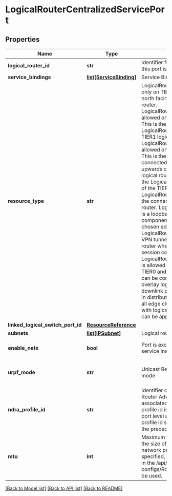 # LogicalRouterCentralizedServicePort

## Properties
Name | Type | Description | Notes
------------ | ------------- | ------------- | -------------
**logical_router_id** | **str** | Identifier for logical router on which this port is created | 
**service_bindings** | [**list[ServiceBinding]**](ServiceBinding.md) | Service Bindings | [optional] 
**resource_type** | **str** | LogicalRouterUpLinkPort is allowed only on TIER0 logical router.   It is the north facing port of the logical router. LogicalRouterLinkPortOnTIER0 is allowed only on TIER0 logical router.   This is the port where the LogicalRouterLinkPortOnTIER1 of TIER1 logical router connects to. LogicalRouterLinkPortOnTIER1 is allowed only on TIER1 logical router.   This is the port using which the user connected to TIER1 logical router for upwards connectivity via TIER0 logical router.   Connect this port to the LogicalRouterLinkPortOnTIER0 of the TIER0 logical router. LogicalRouterDownLinkPort is for the connected subnets on the logical router. LogicalRouterLoopbackPort is a loopback port for logical router component   which is placed on chosen edge cluster member. LogicalRouterIPTunnelPort is a IPSec VPN tunnel port created on   logical router when route based VPN session configured. LogicalRouterCentralizedServicePort is allowed only on Active/Standby TIER0 and TIER1   logical router. Port can be connected to VLAN or overlay logical switch.   Unlike downlink port it does not participate in distributed routing and hosted   on all edge cluster members associated with logical router.   Stateful services can be applied on this port.  | 
**linked_logical_switch_port_id** | [**ResourceReference**](ResourceReference.md) |  | [optional] 
**subnets** | [**list[IPSubnet]**](IPSubnet.md) | Logical router port subnets | 
**enable_netx** | **bool** | Port is exclusively used for N-S service insertion | [optional] [default to False]
**urpf_mode** | **str** | Unicast Reverse Path Forwarding mode | [optional] [default to 'STRICT']
**ndra_profile_id** | **str** | Identifier of Neighbor Discovery Router Advertisement profile associated with port. When NDRA profile id is associated at both the port level and logical router level, the profile id specified at port level takes the precedence.  | [optional] 
**mtu** | **int** | Maximum transmission unit specifies the size of the largest packet that a network protocol can transmit. If not specified, the global logical MTU set in the /api/v1/global-configs/RoutingGlobalConfig API will be used.  | [optional] 

[[Back to Model list]](../README.md#documentation-for-models) [[Back to API list]](../README.md#documentation-for-api-endpoints) [[Back to README]](../README.md)

